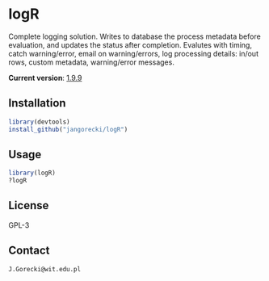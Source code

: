 # logR

Complete logging solution. Writes to database the process metadata before evaluation, and updates the status after completion. Evalutes with timing, catch warning/error, email on warning/errors, log processing details: in/out rows, custom metadata, warning/error messages.

**Current version**: [1.9.9](NEWS.md)

## Installation

```R
library(devtools)
install_github("jangorecki/logR")
```

## Usage

```R
library(logR)
?logR
```

## License

GPL-3

## Contact

`J.Gorecki@wit.edu.pl`
